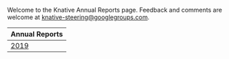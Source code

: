 Welcome to the Knative Annual Reports page. Feedback and comments are welcome at [knative-steering@googlegroups.com](mailto:knative-steering@googlegroups.com).

| Annual Reports |
| -------------- |
| [2019](https://github.com/knative/community/tree/master/annual_reports/Knative%202019%20Annual%20Report.pdf) |
